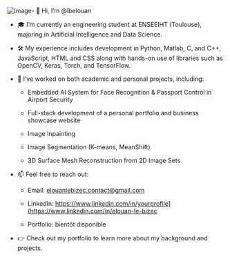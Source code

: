 ![image](https://github.com/user-attachments/assets/641b22ba-11dc-4836-9446-c9ce1d89390d)- 👋 Hi, I’m @lbelouan

- 🎓 I’m currently an engineering student at ENSEEIHT (Toulouse), majoring in Artificial Intelligence and Data Science. 

- 🛠️ My experience includes development in Python, Matlab, C, and C++, JavaScript, HTML and CSS along with hands-on use of libraries such as OpenCV, Keras, Torch, and TensorFlow.

- 📂 I’ve worked on both academic and personal projects, including:

    - Embedded AI System for Face Recognition & Passport Control in Airport Security
    
    - Full-stack development of a personal portfolio and business showcase website
      
    - Image Inpainting

    - Image Segmentation (K-means, MeanShift)

    - 3D Surface Mesh Reconstruction from 2D Image Sets


- 📫 Feel free to reach out:

    - Email: elouanlebizec.contact@gmail.com

    - LinkedIn: https://www.linkedin.com/in/yourprofile](https://www.linkedin.com/in/elouan-le-bizec

    - Portfolio: bientôt disponible

- 👉 Check out my portfolio to learn more about my background and projects.

  

<!---
lbelouan/lbelouan is a ✨ special ✨ repository because its `README.md` (this file) appears on your GitHub profile.
You can click the Preview link to take a look at your changes.
--->
